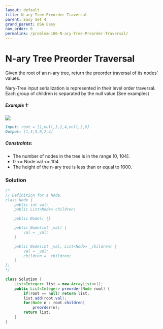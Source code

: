 ```yaml
---
layout: default
title: N-ary Tree Preorder Traversal
parent: Easy Set 4
grand_parent: DSA Easy
nav_order: 6
permalink: /problem-106-N-ary-Tree-Preorder-Traversal/
---
```

# N-ary Tree Preorder Traversal

Given the root of an n-ary tree, return the preorder traversal of its nodes' values.

Nary-Tree input serialization is represented in their level order traversal. Each group of children is separated by the null value (See examples)

##### Example 1:
![](../../assets/images/ds/narytreeexample.png)
```markdown
Input: root = [1,null,3,2,4,null,5,6]
Output: [1,3,5,6,2,4]
```
##### Constraints:
* The number of nodes in the tree is in the range [0, 104].
* 0 <= Node.val <= 104
* The height of the n-ary tree is less than or equal to 1000.

### Solution
```java
/*
// Definition for a Node.
class Node {
    public int val;
    public List<Node> children;

    public Node() {}

    public Node(int _val) {
        val = _val;
    }

    public Node(int _val, List<Node> _children) {
        val = _val;
        children = _children;
    }
};
*/

class Solution {
    List<Integer> list = new ArrayList<>();
    public List<Integer> preorder(Node root) {
        if(root == null) return list;
        list.add(root.val);
        for(Node n : root.children)
            preorder(n);
        return list;
    }
}
```


